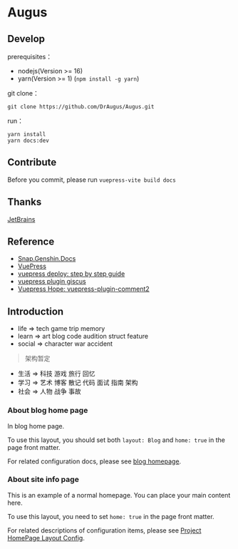 # Augus

## Develop

prerequisites：

- nodejs(Version >= 16)
- yarn(Version >= 1) (`npm install -g yarn`)

git clone：

```git
git clone https://github.com/DrAugus/Augus.git
```

run：

```yarn
yarn install
yarn docs:dev
```

## Contribute

Before you commit, please run `vuepress-vite build docs`

## Thanks

[JetBrains](https://www.jetbrains.com/zh-cn/community/opensource/#support)

## Reference

* [Snap.Genshin.Docs](https://github.com/DGP-Studio/Snap.Genshin.Docs)
* [VuePress](https://vuepress.vuejs.org/guide/deploy.html#github-pages)
* [vuepress deploy: step by step guide](https://github.com/marketplace/actions/vuepress-deploy#step-by-step-guide)
* [vuepress plugin giscus](https://vuepress-theme-hope.github.io/v2/comment/guide/giscus.html)
* [Vuepress Hope: vuepress-plugin-comment2](https://github.com/vuepress-theme-hope/vuepress-theme-hope/tree/main/demo/comment2)

## Introduction

- life => tech game trip memory
- learn => art blog code audition struct feature
- social => character war accident

> 架构暂定

- 生活 => 科技 游戏 旅行 回忆
- 学习 => 艺术 博客 散记 代码 面试 指南 架构
- 社会 => 人物 战争 事故

### About blog home page

In blog home page.

To use this layout, you should set both `layout: Blog` and `home: true` in the page front matter.

For related configuration docs, please see [blog homepage](https://vuepress-theme-hope.github.io/v2/guide/blog/home/).

### About site info page

This is an example of a normal homepage. You can place your main content here.

To use this layout, you need to set `home: true` in the page front matter.

For related descriptions of configuration items, please see [Project HomePage Layout Config](https://vuepress-theme-hope.github.io/v2/guide/layout/home/).
